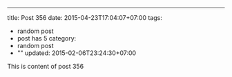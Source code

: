 ---
title: Post 356
date: 2015-04-23T17:04:07+07:00
tags:
  - random post
  - post has 5
category:
  - random post
  - ""
updated: 2015-02-06T23:24:30+07:00

This is content of post 356